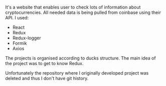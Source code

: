 It's a website that enables user to check lots of information about 
cryptocurrencies.
All needed data is being pulled from coinbase using their API.
I used:
- React
- Redux
- Redux-logger
- Formik
- Axios

The projects is organised according to ducks structure.
The main idea of the project was to get to know Redux.

Unfortunately the repository where I originally developed project was deleted 
and thus I don't have git history. 
